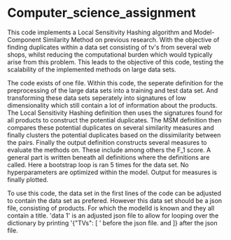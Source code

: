 # Computer_science_assignment
This code implements a Local Sensitivity Hashing algorithm and Model-Component Similarity Method on previous research.
With the objective of finding duplicates within a data set consisting of tv's from several web shops, whilst reducing the computational burden which would typically arise from this problem. This leads to the objective of this code, testing the scalability of the implemented methods on large data sets.

The code exists of one file. Within this code, the seperate definition for the preprocessing of the large data sets into a training and test data set. And transforming these data sets seperately into signatures of low dimensionality which still contain a lot of information about the products. The Local Sensitivity Hashing definition then uses the signatures found for all products to construct the potential duplicates. The MSM definition then compares these potential duplicates on several similarity measures and finally clusters the potential duplicates based on the dissimilarity between the pairs. Finally the output definition constructs several measures to evaluate the methods on. These include among others the F_1 score. 
A general part is written beneath all definitions where the definitions are called. Here a bootstrap loop is ran 5 times for the data set. No hyperparameters are optimized within the model. 
Output for measures is finally plotted.

To use this code, the data set in the first lines of the code can be adjusted to contain the data set as prefered. However this data set should be a json file, consisting of products. For which the modelId is known and they all contain a title.
'data 1' is an adjusted json file to allow for looping over the dictionary by printing '{"TVs": [ ' before the json file. and ]} after the json file.
